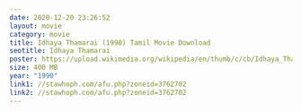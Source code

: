 ```yaml
---
date: 2020-12-20 23:26:52
layout: movie
category: movie
title: Idhaya Thamarai (1990) Tamil Movie Download
seotitle: Idhaya Thamarai
poster: https://upload.wikimedia.org/wikipedia/en/thumb/c/cb/Idhaya_Thamarai_DVD_cover.jpg/220px-Idhaya_Thamarai_DVD_cover.jpg
size: 400 MB
year: "1990"
link1: //stawhoph.com/afu.php?zoneid=3762702
link2: //stawhoph.com/afu.php?zoneid=3762702
---
```

